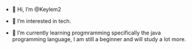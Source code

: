 - 👋 Hi, I’m @Keylem2
  
- 👀 I’m interested in tech.
  
- 🌱 I’m currently learning progmramming specifically the java programming language, I am still a beginner and will study a lot more.


